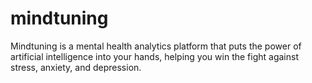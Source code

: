 # mindtuning
Mindtuning is a mental health analytics platform that puts the power of artificial intelligence into your hands, helping you win the fight against stress, anxiety, and depression.
